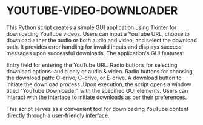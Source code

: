 # YOUTUBE-VIDEO-DOWNLOADER
 This Python script creates a simple GUI application using Tkinter for downloading YouTube videos. Users can input a YouTube URL, choose to download either the audio or both audio and video, and select the download path. It provides error handling for invalid inputs and displays success messages upon successful downloads.
The application's GUI features:

Entry field for entering the YouTube URL.
Radio buttons for selecting download options: audio only or audio & video.
Radio buttons for choosing the download path: O-drive, C-drive, or E-drive.
A download button to initiate the download process.
Upon execution, the script opens a window titled "YouTube Downloader" with the specified GUI elements. Users can interact with the interface to initiate downloads as per their preferences.

This script serves as a convenient tool for downloading YouTube content directly through a user-friendly interface.
